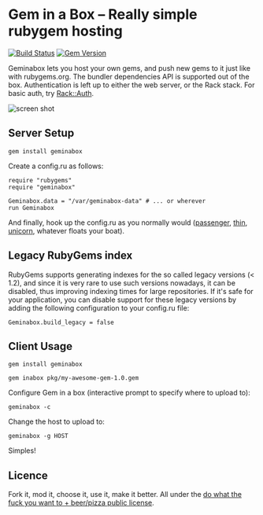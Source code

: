 # Gem in a Box – Really simple rubygem hosting
[![Build Status](https://secure.travis-ci.org/cwninja/geminabox.png)](http://travis-ci.org/cwninja/geminabox)
[![Gem Version](https://badge.fury.io/rb/geminabox.png)](http://badge.fury.io/rb/geminabox)

Geminabox lets you host your own gems, and push new gems to it just like with rubygems.org.
The bundler dependencies API is supported out of the box.
Authentication is left up to either the web server, or the Rack stack.
For basic auth, try [Rack::Auth](http://rack.rubyforge.org/doc/Rack/Auth/Basic.html).




![screen shot](http://pics.tomlea.co.uk/bbbba6/geminabox.png)




## Server Setup

    gem install geminabox

Create a config.ru as follows:

    require "rubygems"
    require "geminabox"

    Geminabox.data = "/var/geminabox-data" # ... or wherever
    run Geminabox

And finally, hook up the config.ru as you normally would ([passenger][passenger], [thin][thin], [unicorn][unicorn], whatever floats your boat).

## Legacy RubyGems index

RubyGems supports generating indexes for the so called legacy versions (< 1.2), and since it is very rare to use such versions nowadays, it can be disabled, thus improving indexing times for large repositories. If it's safe for your application, you can disable support for these legacy versions by adding the following configuration to your config.ru file:

    Geminabox.build_legacy = false

## Client Usage

    gem install geminabox

    gem inabox pkg/my-awesome-gem-1.0.gem

Configure Gem in a box (interactive prompt to specify where to upload to):

    geminabox -c

Change the host to upload to:

    geminabox -g HOST

Simples!

## Licence

Fork it, mod it, choose it, use it, make it better. All under the [do what the fuck you want to + beer/pizza public license][WTFBPPL].

[WTFBPPL]: http://tomlea.co.uk/WTFBPPL.txt
[sinatra]: http://www.sinatrarb.com/
[passenger]: http://www.modrails.com/
[thin]: http://code.macournoyer.com/thin/
[unicorn]: http://unicorn.bogomips.org/
